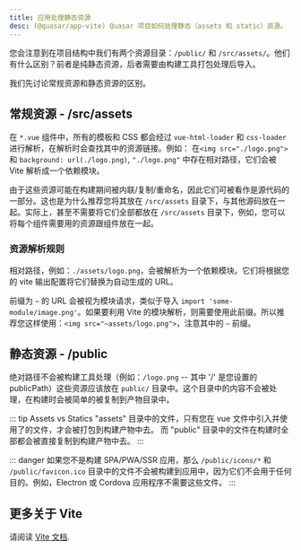 ```yaml
---
title: 应用处理静态资源
desc: (@quasar/app-vite) Quasar 项目如何处理静态（assets 和 static）资源。
---
```

您会注意到在项目结构中我们有两个资源目录：`/public/` 和 `/src/assets/`。他们有什么区别？前者是纯静态资源，后者需要由构建工具打包处理后导入。

我们先讨论常规资源和静态资源的区别。

## 常规资源 - /src/assets
在 `*.vue` 组件中，所有的模板和 CSS 都会经过 `vue-html-loader` 和 `css-loader` 进行解析，在解析时会查找其中的资源链接。例如： 在`<img src="./logo.png">` 和 `background: url(./logo.png)`, `"./logo.png"` 中存在相对路径，它们会被 Vite 解析成一个依赖模块。

由于这些资源可能在构建期间被内联/复制/重命名，因此它们可被看作是源代码的一部分。这也是为什么推荐您将其放在 `/src/assets` 目录下，与其他源码放在一起。实际上，甚至不需要将它们全部都放在 `/src/assets` 目录下，例如，您可以将每个组件需要用的资源跟组件放在一起。

### 资源解析规则

相对路径，例如：`./assets/logo.png`，会被解析为一个依赖模块。它们将根据您的 vite 输出配置将它们替换为自动生成的 URL。


前缀为 `~` 的 URL 会被视为模块请求，类似于导入 `import 'some-module/image.png'`。如果要利用 Vite 的模块解析，则需要使用此前缀。所以推荐您这样使用：`<img src="~assets/logo.png">`，注意其中的 `~` 前缀。

## 静态资源 - /public
绝对路径不会被构建工具处理（例如：`/logo.png` -- 其中 '/' 是您设置的 publicPath）这些资源应该放在 `public/` 目录中。这个目录中的内容不会被处理，在构建时会被简单的被复制到产物目录中。

::: tip Assets vs Statics
"assets" 目录中的文件，只有您在 vue 文件中引入并使用了的文件，才会被打包到构建产物中去。
而 "public" 目录中的文件在构建时全部都会被直接复制到构建产物中去。
:::

::: danger
如果您不是构建 SPA/PWA/SSR 应用，那么 `/public/icons/*` 和 `/public/favicon.ico` 目录中的文件不会被构建到应用中，因为它们不会用于任何目的。例如，Electron 或 Cordova 应用程序不需要这些文件。
:::

## 更多关于 Vite

请阅读 [Vite 文档](https://vitejs.dev/guide/assets.html).
